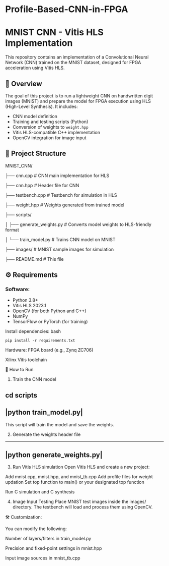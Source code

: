 # Profile-Based-CNN-in-FPGA

# MNIST CNN - Vitis HLS Implementation

This repository contains an implementation of a Convolutional Neural Network (CNN) trained on the MNIST dataset, designed for FPGA acceleration using Vitis HLS.

## 🧠 Overview

The goal of this project is to run a lightweight CNN on handwritten digit images (MNIST) and prepare the model for FPGA execution using HLS (High-Level Synthesis). It includes:

- CNN model definition
- Training and testing scripts (Python)
- Conversion of weights to `weight.hpp`
- Vitis HLS-compatible C++ implementation
- OpenCV integration for image input

## 📁 Project Structure

MNIST_CNN/ 

├── cnn.cpp # CNN main implementation for HLS 

├── cnn.hpp # Header file for CNN 

├── testbench.cpp # Testbench for simulation in HLS

├── weight.hpp # Weights generated from trained model 

├── scripts/ 

│ ├── generate_weights.py # Converts model weights to HLS-friendly format 

│ └── train_model.py # Trains CNN model on MNIST 

├── images/ # MNIST sample images for simulation 

├── README.md # This file



## ⚙️ Requirements

### Software:
- Python 3.8+
- Vitis HLS 2023.1
- OpenCV (for both Python and C++)
- NumPy
- TensorFlow or PyTorch (for training)

Install dependencies:
bash
```
pip install -r requirements.txt
```
Hardware:
FPGA board (e.g., Zynq ZC706)

Xilinx Vitis toolchain

🧪 How to Run
1. Train the CNN model

cd scripts
-----------------------
|python train_model.py|
-----------------------

This script will train the model and save the weights.

2. Generate the weights header file
----------------------------
|python generate_weights.py|
----------------------------

3. Run Vitis HLS simulation
Open Vitis HLS and create a new project:

Add mnist.cpp, mnist.hpp, and mnist_tb.cpp
Add profile files for weight updation
Set top function to main() or your designated top function

Run C simulation and C synthesis

4. Image Input Testing
Place MNIST test images inside the images/ directory. The testbench will load and process them using OpenCV.

🛠️ Customization:

You can modify the following:

Number of layers/filters in train_model.py

Precision and fixed-point settings in mnist.hpp

Input image sources in mnist_tb.cpp
